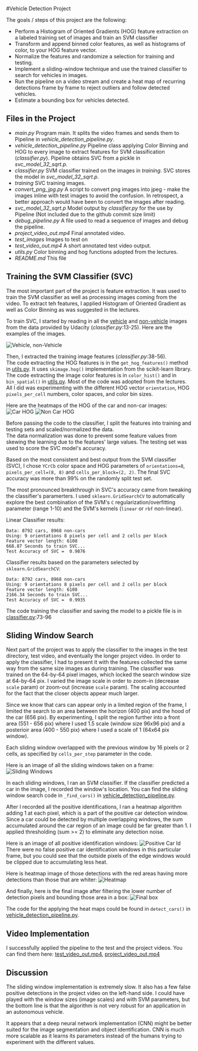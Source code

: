 
#Vehicle Detection Project

The goals / steps of this project are the following:

* Perform a Histogram of Oriented Gradients (HOG) feature extraction on a labeled training set of images and train an SVM classifier
* Transform and append binned color features, as well as histograms of color, to your HOG feature vector. 
* Normalize the features and randomize a selection for training and testing.
* Implement a sliding-window technique and use the trained classifier to search for vehicles in images.
* Run the pipeline on a video stream and create a heat map of recurring detections frame by frame to reject outliers and follow detected vehicles.
* Estimate a bounding box for vehicles detected.


## Files in the Project  
* _main.py_     Program main.  It splits the video frames and sends them to Pipeline in _vehicle_detection_pipeline.py_.
* _vehicle_detection_pipeline.py_      Pipeline class applying Color Binning and HOG to every image to extract features 
                                        for SVM classification (_classifier.py_).  Pipeline obtains SVC from a pickle 
                                        in _svc_model_32_sqrt.p_.
* _classifier.py_       SVM classifier trained on the images in _training_.  SVC stores the model in _svc_model_32_sqrt.p_.
* _training_            SVC training images.
* _convert_png_jpg.py_  A script to convert png images into jpeg - make the images inline with test images to avoid the 
                        confusion.  In retrospect, a better approach would have been to convert the images after reading.
* _svc_model_32_sqrt.p_     Model output by _classifier.py_ for the use by Pipeline  (Not included due to the github commit size limit)
* _debug_pipeline.py_       A file used to read a sequence of images and debug the pipeline.
* _project_video_out.mp4_   Final annotated video.
* _test_images_             Images to test on
* _test_video_out.mp4_      A short annotated test video output.
* _utils.py_                Color binning and hog functions adopted from the lectures.
* _README.md_               This file


## Training the SVM Classifier (SVC)
The most important part of the project is feature extraction.  It was used to train the SVM classifier as well
as processing images coming from the video.  To extract teh features, I applied Histogram of Oriented Gradient 
as well as Color Binning as was suggested in the lectures.

To train SVC, I started by reading in all the [vehicle](https://s3.amazonaws.com/udacity-sdc/Vehicle_Tracking/vehicles.zip) 
and [non-vehicle](https://s3.amazonaws.com/udacity-sdc/Vehicle_Tracking/non-vehicles.zip) images from the data 
provided by Udacity (_classifier.py_:13-25).  Here are the examples of the images.

![Vehicle, non-Vehicle](./examples/car_not_car.png)

Then, I extracted the training image features (_classifier.py_:38-56).  
The code extracting the HOG features is in the `get_hog_features()` method in [utils.py](./utils.py).  It uses `skimage.hog()` implementation from
the scikit-learn library.   The code extracting the image color features is in `color_hist()` and in `bin_spatial()` in [utils.py](./utils.py).
Most of the code was adopted from the lectures.  All I did was experimenting with the different HOG vector `orientation`, HOG 
`pixels_per_cell` numbers, color spaces, and color bin sizes.

Here are the heatmaps of the HOG of the car and non-car images:
![Car HOG](./output_images/hog_features_car.png)
![Non Car HOG](./output_images/hog_features_noncar.png)

Before passing the code to the classifier, I split the features into training and testing sets and scaled/normalized the data.  
The data normalization was done to prevent some feature values from skewing the learning due to the features' large values.
The testing set was used to score the SVC model's accuracy.  

Based on the most consistent and best output from the SVM classifier (SVC), I chose `YCrCb` color space and HOG parameters of 
`orientations=8`, `pixels_per_cell=(8, 8)` and `cells_per_block=(2, 2)`.  The final SVC accuracy was more than 99% on the randomly 
split test set.

The most pronounced breakthrough in SVC's accuracy came from tweaking the classifier's paramerters.  I used `sklearn.GridSearchCV` to 
automatically explore the best combination of the SVM's `C` regularization/overfitting parameter (range 1-10) and the SVM's kernels
(`linear` or `rbf` non-linear).  

Linear Classifier results:
```
Data: 8792 cars, 8968 non-cars
Using: 9 orientations 8 pixels per cell and 2 cells per block
Feature vector length: 6108
668.87 Seconds to train SVC...
Test Accuracy of SVC =  0.9876
```
Classifier results based on the parameters selected by `sklearn.GridSearchCV`:
```
Data: 8792 cars, 8968 non-cars
Using: 9 orientations 8 pixels per cell and 2 cells per block
Feature vector length: 6108
2166.34 Seconds to train SVC...
Test Accuracy of SVC =  0.9935
```

The code training the classifier and saving the model to a pickle file is in [classifier.py](./classifier.py):73-96

## Sliding Window Search

Next part of the project was to apply the classifier to the images in the test directory, test video, and eventually the longer project video.
In order to apply the classifier, I had to present it with the features collected the same way from the same size images as during training.
The classifier was trained on the 64-by-64 pixel images, which locked the search window size at 64-by-64 pix.  I varied the image scale in order to zoom-in 
(decrease `scale` param) or zoom-out (increase `scale` param).  The scaling accounted for the fact that the closer objects appear much larger. 

Since we know that cars can appear only in a limited region of the frame, I limited the search to an area between the horizon (400 pix) and the hood of the 
car (656 pix).  By experimenting, I split the region further into a front area (551 - 656 pix) where I used 1.5 scale (window size 96x96 pix) and a posterioir 
area (400 - 550 pix) where I used a scale of 1 (64x64 pix window).

Each sliding window overlapped with the previous window by 16 pixels or 2 cells, as specified by `cells_per_step` parameter in the code.

Here is an image of all the sliding windows taken on a frame:
![Sliding Windows](output_images/out_win_test1.jpg) 

In each sliding windows, I ran an SVM classifier.  If the classifier predicted a car in the image, I recorded the window's location.
You can find the sliding window search code in `_find_cars()` in [vehicle_detection_pipeline.py](./vehicle_detection_pipeline.py).  

After I recorded all the positive identifications, I ran a heatmap algorithm adding 1 at each pixel, which is a part of the positive car detection window.
Since a car could be detected by multiple overlapping windows, the sum accumulated around the car region of an image could be far greater than 1.
I applied thresholding (sum >= 2) to eliminate any detection noise.

Here is an image of all positive identification windows:
![Positive Car Id](output_images/out_test1_find.jpg)
There were no false positive car identification windows in this particular frame, but you could see that the outside pixels of the edge windows would 
be clipped due to accumulating less heat.

Here is heatmap image of those detections with the red areas having more detections than those that are whiter:
![Heatmap](output_images/out_heat_test1.jpg)

And finally, here is the final image after filtering the lower number of detection pixels and bounding those area in a box:
![Final box](output_images/out_test1_box.jpg) 

The code for the applying the heat maps could be found in `detect_cars()` in [vehicle_detection_pipeline.py](/vehicle_detection_pipeline.py).

## Video Implementation

I successfully applied the pipeline to the test and the project videos.
You can find them here: [test_video_out.mp4](test_video_out.mp4), [project_video_out.mp4](project_video_out.mp4)

## Discussion

The sliding window implementation is extremely slow.  It also has a few false positive detections  in the project video 
on the left-hand side.  I could have played with the window sizes (image scales) and with SVM parameters, but the bottom
line is that the algorithm is not very robust for an application in an autonomous vehicle.

It appears that a deep neural network implementation (CNN) might be better suited for the image segmentation and object 
identification.  CNN is much more scalable as it learns its parameters instead of the humans trying to experiment with
the different values.

